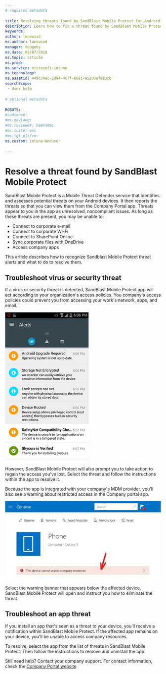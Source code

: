 ```yaml
---
# required metadata

title: Resolving threats found by SandBlast Mobile Protect for Android | Microsoft Docs
description: Learn how to fix a threat found by SandBlast Mobile Protect for Android.
keywords:
author: lenewsad
ms.author: lanewsad
manager: dougeby
ms.date: 08/07/2018
ms.topic: article
ms.prod:
ms.service: microsoft-intune
ms.technology:
ms.assetid: 449c34ec-2d94-4c7f-8691-a5200efee3cb
searchScope:
 - User help

# optional metadata

ROBOTS:  
#audience:
#ms.devlang:
#ms.reviewer: heenamac
#ms.suite: ems
#ms.tgt_pltfrm:
ms.custom: intune-enduser

---
```


# Resolve a threat found by SandBlast Mobile Protect

SandBlast Mobile Protect is a Mobile Threat Defender service that identifies and assesses potential threats on your Android devices. It then reports the threats so that you can view them from the Company Portal app. Threats appear to you in the app as unresolved, noncompliant issues. As long as these threats are present, you may be unable to:   

* Connect to corporate e-mail
* Connect to corporate Wi-Fi
* Connect to SharePoint Online
* Sync corporate files with OneDrive
* Access company apps

This article describes how to recognize Sandblast Mobile Protect threat alerts and what to do to resolve them.  

## Troubleshoot virus or security threat  
If a virus or security threat is detected, SandBlast Mobile Protect app will act according to your organization's access policies. You company's access policies could prevent you from accessing your work's network, apps, and email.  

![Example screenshot of a SEP Mobile app alert message.](./media/skycure-list-of-potential-issues-android.png)  

However, SandBlast Mobile Protect will also prompt you to take action to regain the access you've lost. Select the threat and follow the instructions within the app to resolve it.

Because the app is integrated with your company's MDM provider, you'll also see a warning about restricted access in the Company portal app.  

  ![Example screenshot of the Company Portal device page, showing the Lookout for Work warning banner.](./media/CP-lookout-virus-banner-1808.png)  

Select the warning banner that appears below the affected device. SandBlast Mobile Protect will open and instruct you how to eliminate the threat.    

## Troubleshoot an app threat  

If you install an app that's seen as a threat to your device, you'll receive a notification within SandBlast Mobile Protect. If the affected app remains on your device, you'll be unable to access company resources.  

To resolve, select the app from the list of threats in SandBlast Mobile Protect. Then follow the instructions to remove and uninstall the app.     

Still need help? Contact your company support. For contact information, check the [Company Portal website](https://portal.manage.microsoft.com/helpdesk).
